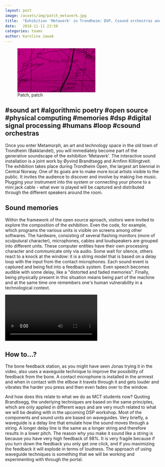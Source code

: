 ```yaml
---
layout: post
image: /assets/img/patch_metaverk.jpg
title:  "Exhibition 'Metaverk' in Trondheim: DSP, Csound orchestras and bone feedback"
date:   2018-11-11 23:50
categories: teams
author: Karolina Jawad 
---
```


<figure>
<img src="/assets/img/patch_metaverk.jpg" alt="patch_patch" width="60%" align="middle"/>
<figcaption>Patch, patch</figcaption>
</figure>


## #sound art #algorithmic poetry #open source #physical computing #memories #dsp #digital signal processing #humans #loop #csound orchestras

Once you enter Metamorph, an art and technology space in the old town of Trondheim (Bakklandet), you will immediately become part of the generative soundscape of the exhibition 'Metaverk'.
The interactive sound installation is a joint work by Øyvind Brandtsegg and Arnfinn Killingtveit. The exhibition takes place during Trondheim Open, the largest art biennial in Central Norway. One of its goals are to make more local artists visible to the public. It invites the audience to discover and involve by making live music. Plugging your instrument into the system or connecting your phone to a mini jack cable - what ever is played will be captured and distributed through the different speakers around the room.  

## Sound memories

Within the framework of the open source aproach, visitors were invited to explore the composition of the exhibition. Even the code, for example, which programs the various units is visible on screens among other softwares. The hardware, consisting of several flashing monitors (more of sculputural character), microphones, cables and loudspeakers are grouped into different units. These computer entities have their own processing character and communicate only via audio. Some wait for silence, others react to a knock at the window: it is a string model that is based on a delay loop with the input from the contact microphones. Each sound event is captured and being fed into a feedback system. Even speech becomes audible with some delay, like a "distorted and faded memories". Finally, being physically present in this situation means being part of the machine and at the same time one remembers one's human vulnerability in a technological context.

<video controls>
  <source src="/assets/video/video_exhbtn_2_1.mp4" type="video/mp4" width="65%">
Your browser does not support the video tag.
</video>

## How to...?

The bone feedback station, as you might have seen Jonas trying it in the video, also uses a waveguide technique to improve the possibility of feedback from the bone. A contact microphone is installed in the armrest and when in contact with the ellbow it travels through it and gets louder and vibrates the harder you press and then even fades over to the window.

And how does this relate to what we do as MCT students now? Quoting Brandtsegg, the underlying techniques are based on the same principles, which are only applied in different ways and are very much related to what we will be dealing with in the upcoming DSP workshop. Most of the components and sound units are based on waveguides. Very briefly, a waveguide is a delay line that emulate how the sound moves through a string. A longer delay line is the same as a longer string and therefore results in a lower pitch. The reason why you make it sound like a string is because you have very high feedback of 98%. It is very fragile because if you turn down the feedback you only get one click, and if you maximizing the feedback it will explode in terms of loudness. The approach of using waveguide techniques is something that we will be working and experimenting with through the portal.






